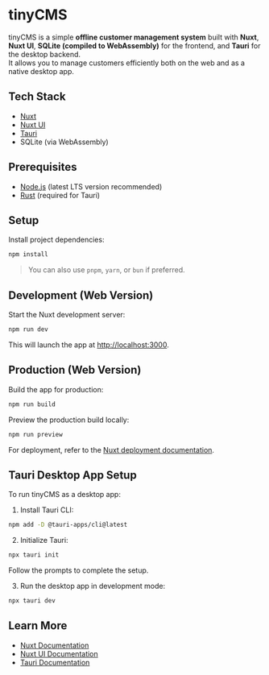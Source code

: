 # tinyCMS

tinyCMS is a simple **offline customer management system** built with **Nuxt**, **Nuxt UI**, **SQLite (compiled to WebAssembly)** for the frontend, and **Tauri** for the desktop backend.  
It allows you to manage customers efficiently both on the web and as a native desktop app.

## Tech Stack

- [Nuxt](https://nuxt.com/)
- [Nuxt UI](https://ui.nuxt.com/)
- [Tauri](https://tauri.app/)
- SQLite (via WebAssembly)

## Prerequisites

- [Node.js](https://nodejs.org/) (latest LTS version recommended)
- [Rust](https://www.rust-lang.org/tools/install) (required for Tauri)

## Setup

Install project dependencies:

```bash
npm install
```

> You can also use `pnpm`, `yarn`, or `bun` if preferred.

## Development (Web Version)

Start the Nuxt development server:

```bash
npm run dev
```

This will launch the app at [http://localhost:3000](http://localhost:3000).

## Production (Web Version)

Build the app for production:

```bash
npm run build
```

Preview the production build locally:

```bash
npm run preview
```

For deployment, refer to the [Nuxt deployment documentation](https://nuxt.com/docs/getting-started/deployment).

## Tauri Desktop App Setup

To run tinyCMS as a desktop app:

1. Install Tauri CLI:

```bash
npm add -D @tauri-apps/cli@latest
```

2. Initialize Tauri:

```bash
npx tauri init
```

Follow the prompts to complete the setup.

3. Run the desktop app in development mode:

```bash
npx tauri dev
```

## Learn More

- [Nuxt Documentation](https://nuxt.com/docs/getting-started/introduction)
- [Nuxt UI Documentation](https://ui.nuxt.com)
- [Tauri Documentation](https://tauri.app/v1/guides/)
```
